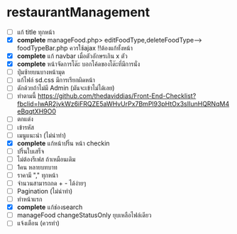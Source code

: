 # restaurantManagement

- [ ] แก้ title ทุกหน้า
- [x] **complete** manageFood.php> editFoodType,deleteFoodType--> foodTypeBar.php ควรใช้ajax !!ต้องแก้ทั้งหน้า
- [x] **complete** แก้ navbar เมื่อตัวอักษรเกิน x ตัว
- [x] **complete** หน้าจัดการโต๊ะ บอกโค้ดของโต๊ะที่มีการนั่ง
- [ ] ปุ่มซ้ายบนบางหน้ามุด
- [ ] แก้ไฟล์ sd.css มีการเรียกผิดหน้า
- [ ] ดักด้วยถ้าไม่มี Admin (มันจะเข้าไม่ได้เลย)
- [ ] ทำตามนี้ https://github.com/thedaviddias/Front-End-Checklist?fbclid=IwAR2jvkWz6iFRQZE5aWHvUrPx7BmPl93pHtOx3sIIunHQRNqM4eBqqtXH9O0
- [ ] ตกแต่ง
- [ ] เข้ารหัส
- [ ] เมนูแนะนำ (ไม่น่าทำ)
- [x] **complete** แก้หน้าปริ้น หน้า checkin
- [ ] ปริ้นใบเสร็จ
- [ ] ไม่ต้องรีเฟส ถ้าเหมือนเดิม
- [ ] 1คน หลายบทบาท
- [ ] ราคามี "," ทุกหน้า
- [ ] จำนวนสามารถกด + - ได้ง่ายๆ
- [ ] Pagination (ไม่น่าทำ)
- [ ] ทำหน้าแรก
- [x] **complete** แก้ช่องsearch
- [ ] manageFood changeStatusOnly ยุบเหลือไฟล์เดียว
- [ ] แจ้งเตือน (ควรทำ)

